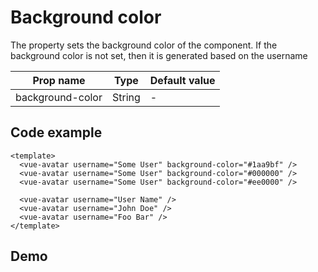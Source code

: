 <script setup>
import VueAvatar from '../../src/VueAvatar.vue'
</script>

# Background color
The property sets the background color of the component. If the background color is not set, then it is generated based on the username

| Prop name        | Type   | Default value |
|------------------|--------|---------------|
| background-color | String | -             |

## Code example

```vue
<template>
  <vue-avatar username="Some User" background-color="#1aa9bf" />
  <vue-avatar username="Some User" background-color="#000000" />
  <vue-avatar username="Some User" background-color="#ee0000" />

  <vue-avatar username="User Name" />
  <vue-avatar username="John Doe" />
  <vue-avatar username="Foo Bar" />
</template>
```

## Demo
<div style="padding: 16px 0; display: flex;gap: 8px;">
    <vue-avatar username="Some User" background-color="#1aa9bf" />
    <vue-avatar username="Some User" background-color="#000000" />
    <vue-avatar username="Some User" background-color="#ee0000" />
    <vue-avatar username="User Name" />
    <vue-avatar username="John Doe" />
    <vue-avatar username="Foo Bar" />
</div>
